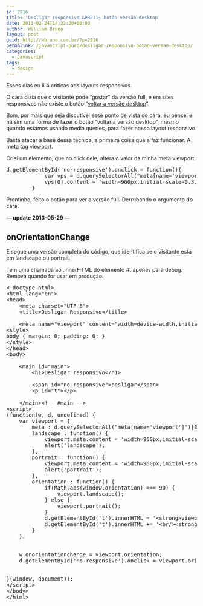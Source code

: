 ```yaml
---
id: 2916
title: 'Desligar responsivo &#8211; botão versão desktop'
date: 2013-02-24T14:22:20+00:00
author: William Bruno
layout: post
guid: http://wbruno.com.br/?p=2916
permalink: /javascript-puro/desligar-responsivo-botao-versao-desktop/
categories:
  - Javascript
tags:
  - design
---
```

Esses dias eu li 4 críticas aos layouts responsivos.
  
O cara dizia que o visitante pode &#8220;gostar&#8221; da versão full, e em sites responsivos não existe o botão &#8220;[voltar a versão desktop](http://www.themarketingagents.com/responsive-design-problems)&#8220;.

Bom, por mais que seja discutível esse ponto de vista do cara, eu pensei e há sim uma forma de fazer o botão &#8220;voltar a versão desktop&#8221;, mesmo quando estamos usando media queries, para fazer nosso layout responsivo.

Basta atacar a base dessa técnica, a primeira coisa que a faz funcionar. A meta tag viewport.

Criei um elemento, que no click dele, altera o valor da minha meta viewport.

<pre name="code" class="javascript">d.getElementById('no-responsive').onclick = function(){
			var vps = d.querySelectorAll("meta[name='viewport']");
			vps[0].content = 'width=960px,initial-scale=0.3,user-scalable=yes';
		}
</pre>

Prontinho, feito o botão para ver a versão full. Derrubando o argumento do cara.

**&#8212; update 2013-05-29 &#8212;**

## onOrientationChange

E segue uma versão completa do código, que identifica se o visitante está em landscape ou portrait.

Tem uma chamada ao .innerHTML do elemento #t apenas para debug. Remova quando for usar em produção.

<pre class="html">&lt;!doctype html>
&lt;html lang="en">
&lt;head>
	&lt;meta charset="UTF-8">
	&lt;title>Desligar Responsivo&lt;/title>

	&lt;meta name="viewport" content="width=device-width,initial-scale=1,user-scalable=yes" />
&lt;style>
body { margin: 0; padding: 0; }
&lt;/style>
&lt;/head>
&lt;body>

	&lt;main id="main">
		&lt;h1>Desligar responsivo&lt;/h1>

		&lt;span id="no-responsive">desligar&lt;/span>
		&lt;p id="t">&lt;/p>

	&lt;/main>&lt;!-- #main -->
&lt;script>
(function(w, d, undefined) {
	var viewport = {
		meta : d.querySelectorAll("meta[name='viewport']")[0],
		landscape : function() {
			viewport.meta.content = 'width=960px,initial-scale=1,user-scalable=yes';
			alert('landscape');
		},
		portrait : function() {
			viewport.meta.content = 'width=960px,initial-scale=1,user-scalable=yes';
			alert('portrait');
		},
		orientation : function() {
			if(Math.abs(window.orientation) === 90) {
				viewport.landscape();
			} else {
				viewport.portrait();
			}
			d.getElementById('t').innerHTML = '&lt;strong>viewport:&lt;/strong> ' + viewport.meta.content;
			d.getElementById('t').innerHTML += '&lt;br/>&lt;strong>body.offsetWidth:&lt;/strong> ' + d.querySelector('body').offsetWidth;
		}
	};


	w.onorientationchange = viewport.orientation;
	d.getElementById('no-responsive').onclick = viewport.orientation;


}(window, document));
&lt;/script>
&lt;/body>
&lt;/html>
</pre>